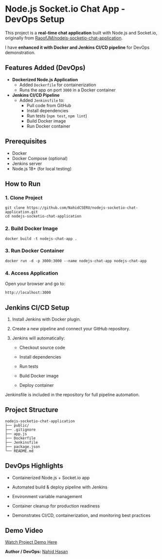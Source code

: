 # Node.js Socket.io Chat App - DevOps Setup

This project is a **real-time chat application** built with Node.js and Socket.io, originally from [RaoofJM/nodejs-socketio-chat-application](https://github.com/RaoofJM/nodejs-socketio-chat-application).  

I have **enhanced it with Docker and Jenkins CI/CD pipeline** for DevOps demonstration.



## **Features Added (DevOps)**

- **Dockerized Node.js Application**
  - Added `Dockerfile` for containerization
  - Runs the app on port `3000` in a Docker container
- **Jenkins CI/CD Pipeline**
  - Added `Jenkinsfile` to:
    - Pull code from GitHub
    - Install dependencies
    - Run tests (`npm test`, `npm lint`)
    - Build Docker image
    - Run Docker container

## **Prerequisites**

- Docker
- Docker Compose (optional)
- Jenkins server
- Node.js 18+ (for local testing)



## **How to Run**

### **1. Clone Project**
```
git clone https://github.com/NahidCSERU/nodejs-socketio-chat-application.git
cd nodejs-socketio-chat-application
```
### 2. Build Docker Image
```
docker build -t nodejs-chat-app .
```
### 3. Run Docker Container
```
docker run -d -p 3000:3000 --name nodejs-chat-app nodejs-chat-app
```
### 4. Access Application

Open your browser and go to:
```
http://localhost:3000
```
## Jenkins CI/CD Setup

1. Install Jenkins with Docker plugin.

2. Create a new pipeline and connect your GitHub repository.

3. Jenkins will automatically:

    - Checkout source code

    - Install dependencies

    - Run tests

    - Build Docker image

    - Deploy container

Jenkinsfile is included in the repository for full pipeline automation.
## Project Structure
```
nodejs-socketio-chat-application
├── public/
├── .gitignore
├── app.js
├── Dockerfile
├── Jenkinsfile
├── package.json
└── README.md
```
## DevOps Highlights

- Containerized Node.js + Socket.io app

- Automated build & deploy pipeline with Jenkins

- Environment variable management

- Container cleanup for production readiness

- Demonstrates CI/CD, containerization, and monitoring best practices

## Demo Video
[Watch Project Demo Here](https://youtu.be/5XuKyIUNb3Q)  


**Author / DevOps:** [Nahid Hasan](https://www.linkedin.com/in/nahiddevops/)
